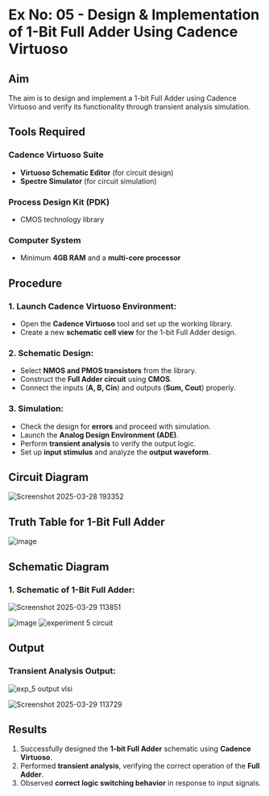 # Ex No: 05 - Design & Implementation of 1-Bit Full Adder Using Cadence Virtuoso

## Aim
The aim is to design and implement a 1-bit Full Adder using Cadence Virtuoso and verify its functionality through transient analysis simulation.

## Tools Required
### Cadence Virtuoso Suite
- **Virtuoso Schematic Editor** (for circuit design)
- **Spectre Simulator** (for circuit simulation)

### Process Design Kit (PDK)
- CMOS technology library

### Computer System
- Minimum **4GB RAM** and a **multi-core processor**

## Procedure

### 1. Launch Cadence Virtuoso Environment:
- Open the **Cadence Virtuoso** tool and set up the working library.
- Create a new **schematic cell view** for the 1-bit Full Adder design.

### 2. Schematic Design:
- Select **NMOS and PMOS transistors** from the library.
- Construct the **Full Adder circuit** using **CMOS**.
- Connect the inputs (**A, B, Cin**) and outputs (**Sum, Cout**) properly.

### 3. Simulation:
- Check the design for **errors** and proceed with simulation.
- Launch the **Analog Design Environment (ADE)**.
- Perform **transient analysis** to verify the output logic.
- Set up **input stimulus** and analyze the **output waveform**.

## Circuit Diagram
![Screenshot 2025-03-28 193352](https://github.com/user-attachments/assets/08a3dce3-1de0-4f1e-b050-7c3569490edd)


## Truth Table for 1-Bit Full Adder
![image](https://github.com/user-attachments/assets/328fae3c-b83a-4cd6-b394-54323dc59673)


## Schematic Diagram
### 1. Schematic of 1-Bit Full Adder:
![Screenshot 2025-03-29 113851](https://github.com/user-attachments/assets/42ed6ccd-5e17-40f6-99d2-ab885b692388)

![image](https://github.com/user-attachments/assets/1a962018-9d6b-4246-ab5f-424602551e87)
![experiment 5 circuit](https://github.com/user-attachments/assets/e7a7207f-6161-4d2e-a964-e1db883fbbc1)




## Output
### Transient Analysis Output:
![exp_5 output vlsi](https://github.com/user-attachments/assets/4fe0c1e7-0316-4e0f-bf8b-22f8d06556d7)


![Screenshot 2025-03-29 113729](https://github.com/user-attachments/assets/92688484-9563-41be-9af7-e92e8d00fce7)



## Results
1. Successfully designed the **1-bit Full Adder** schematic using **Cadence Virtuoso**.
2. Performed **transient analysis**, verifying the correct operation of the **Full Adder**.
3. Observed **correct logic switching behavior** in response to input signals.
